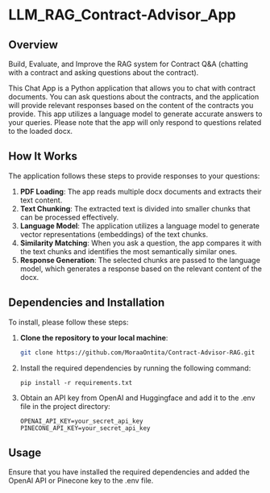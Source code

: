# LLM_RAG_Contract-Advisor_App

## Overview

Build, Evaluate, and Improve the RAG system for Contract Q&A (chatting with a contract and asking questions about the contract).

This Chat App is a Python application that allows you to chat with contract documents. You can ask questions about the contracts, and the application will provide relevant responses based on the content of the contracts you provide. This app utilizes a language model to generate accurate answers to your queries. Please note that the app will only respond to questions related to the loaded docx.

## How It Works

The application follows these steps to provide responses to your questions:

1. **PDF Loading**: The app reads multiple docx documents and extracts their text content.
2. **Text Chunking**: The extracted text is divided into smaller chunks that can be processed effectively.
3. **Language Model**: The application utilizes a language model to generate vector representations (embeddings) of the text chunks.
4. **Similarity Matching**: When you ask a question, the app compares it with the text chunks and identifies the most semantically similar ones.
5. **Response Generation**: The selected chunks are passed to the language model, which generates a response based on the relevant content of the docx.

## Dependencies and Installation

To install, please follow these steps:

1. **Clone the repository to your local machine**:
   ```bash
   git clone https://github.com/MoraaOntita/Contract-Advisor-RAG.git

    ```
2. Install the required dependencies by running the following command:
    ```
    pip install -r requirements.txt

    ```

3. Obtain an API key from OpenAI and Huggingface and add it to the .env file in the project directory:
    ```
    OPENAI_API_KEY=your_secret_api_key
    PINECONE_API_KEY=your_secret_api_key

    ```

## Usage
Ensure that you have installed the required dependencies and added the OpenAI API or Pinecone key to the .env file.   